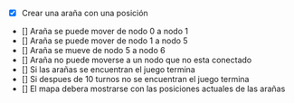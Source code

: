 ﻿- [x] Crear una araña con una posición
- [] Araña se puede mover de nodo 0 a nodo 1
- [] Araña se puede mover de nodo 1 a nodo 5
- [] Araña se mueve de nodo 5 a nodo 6
- [] Araña no puede moverse a un nodo que no esta conectado
- [] Si las arañas se encuentran el juego termina
- [] Si despues de 10 turnos no se encuentran el juego termina
- [] El mapa debera mostrarse con las posiciones actuales de las arañas
